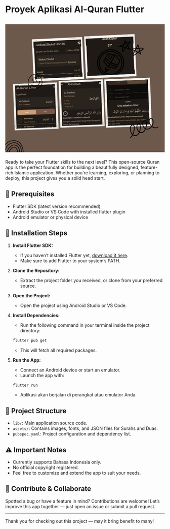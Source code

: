 # Proyek Aplikasi Al-Quran Flutter

![Screenshot](assets/images/screenshot.png)
---
Ready to take your Flutter skills to the next level? This open-source Quran app is the perfect foundation for building a beautifully designed, feature-rich Islamic application. Whether you're learning, exploring, or planning to deploy, this project gives you a solid head start.

## 🚀 Prerequisites

* Flutter SDK (latest version recommended)
* Android Studio or VS Code with installed flutter plugin
* Android emulator or physical device

## 🔧 Installation Steps

1.  **Install Flutter SDK:**
    * If you haven’t installed Flutter yet, [download it here](https://flutter.dev/docs/get-started/install).
    * Make sure to add Flutter to your system’s PATH.
2.  **Clone the Repository:**
    * Extract the project folder you received, or clone from your preferred source.
3.  **Open the Project:**
    * Open the project using Android Studio or VS Code.
4.  **Install Dependencies:**
    * Run the following command in your terminal inside the project directory:

    ```bash
    flutter pub get
    ```

    * This will fetch all required packages.
5.  **Run the App:**
    * Connect an Android device or start an emulator.
    * Launch the app with:

    ```bash
    flutter run
    ```

    * Aplikasi akan berjalan di perangkat atau emulator Anda.

## 📁 Project Structure

* `lib/`: Main application source code.
* `assets/`: Contains images, fonts, and JSON files for Surahs and Duas.
* `pubspec.yaml`: Project configuration and dependency list.

## ⚠️ Important Notes

* Currently supports Bahasa Indonesia only.
* No official copyright registered.
* Feel free to customize and extend the app to suit your needs.

## 🤝 Contribute & Collaborate

Spotted a bug or have a feature in mind? Contributions are welcome! Let’s improve this app together — just open an issue or submit a pull request.

---

Thank you for checking out this project — may it bring benefit to many!
